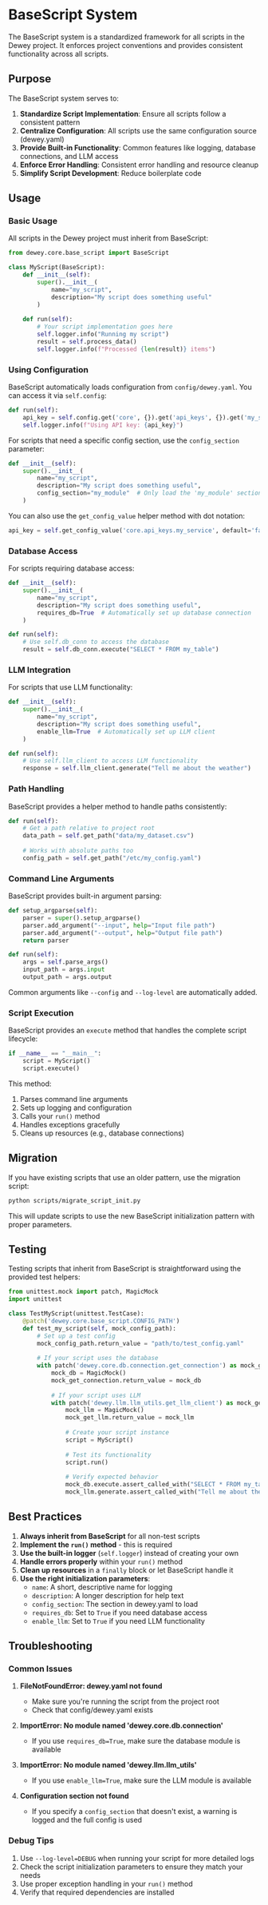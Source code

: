 # BaseScript System

The BaseScript system is a standardized framework for all scripts in the Dewey project. It enforces project conventions and provides consistent functionality across all scripts.

## Purpose

The BaseScript system serves to:

1. **Standardize Script Implementation**: Ensure all scripts follow a consistent pattern
2. **Centralize Configuration**: All scripts use the same configuration source (dewey.yaml)
3. **Provide Built-in Functionality**: Common features like logging, database connections, and LLM access
4. **Enforce Error Handling**: Consistent error handling and resource cleanup
5. **Simplify Script Development**: Reduce boilerplate code

## Usage

### Basic Usage

All scripts in the Dewey project must inherit from BaseScript:

```python
from dewey.core.base_script import BaseScript

class MyScript(BaseScript):
    def __init__(self):
        super().__init__(
            name="my_script",
            description="My script does something useful"
        )
    
    def run(self):
        # Your script implementation goes here
        self.logger.info("Running my script")
        result = self.process_data()
        self.logger.info(f"Processed {len(result)} items")
```

### Using Configuration

BaseScript automatically loads configuration from `config/dewey.yaml`. You can access it via `self.config`:

```python
def run(self):
    api_key = self.config.get('core', {}).get('api_keys', {}).get('my_service')
    self.logger.info(f"Using API key: {api_key}")
```

For scripts that need a specific config section, use the `config_section` parameter:

```python
def __init__(self):
    super().__init__(
        name="my_script",
        description="My script does something useful",
        config_section="my_module"  # Only load the 'my_module' section from dewey.yaml
    )
```

You can also use the `get_config_value` helper method with dot notation:

```python
api_key = self.get_config_value('core.api_keys.my_service', default='fallback_key')
```

### Database Access

For scripts requiring database access:

```python
def __init__(self):
    super().__init__(
        name="my_script",
        description="My script does something useful",
        requires_db=True  # Automatically set up database connection
    )

def run(self):
    # Use self.db_conn to access the database
    result = self.db_conn.execute("SELECT * FROM my_table")
```

### LLM Integration

For scripts that use LLM functionality:

```python
def __init__(self):
    super().__init__(
        name="my_script",
        description="My script does something useful",
        enable_llm=True  # Automatically set up LLM client
    )

def run(self):
    # Use self.llm_client to access LLM functionality
    response = self.llm_client.generate("Tell me about the weather")
```

### Path Handling

BaseScript provides a helper method to handle paths consistently:

```python
def run(self):
    # Get a path relative to project root
    data_path = self.get_path("data/my_dataset.csv")
    
    # Works with absolute paths too
    config_path = self.get_path("/etc/my_config.yaml")
```

### Command Line Arguments

BaseScript provides built-in argument parsing:

```python
def setup_argparse(self):
    parser = super().setup_argparse()
    parser.add_argument("--input", help="Input file path")
    parser.add_argument("--output", help="Output file path")
    return parser

def run(self):
    args = self.parse_args()
    input_path = args.input
    output_path = args.output
```

Common arguments like `--config` and `--log-level` are automatically added.

### Script Execution

BaseScript provides an `execute` method that handles the complete script lifecycle:

```python
if __name__ == "__main__":
    script = MyScript()
    script.execute()
```

This method:
1. Parses command line arguments
2. Sets up logging and configuration
3. Calls your `run()` method
4. Handles exceptions gracefully
5. Cleans up resources (e.g., database connections)

## Migration

If you have existing scripts that use an older pattern, use the migration script:

```bash
python scripts/migrate_script_init.py
```

This will update scripts to use the new BaseScript initialization pattern with proper parameters.

## Testing

Testing scripts that inherit from BaseScript is straightforward using the provided test helpers:

```python
from unittest.mock import patch, MagicMock
import unittest

class TestMyScript(unittest.TestCase):
    @patch('dewey.core.base_script.CONFIG_PATH')
    def test_my_script(self, mock_config_path):
        # Set up a test config
        mock_config_path.return_value = "path/to/test_config.yaml"
        
        # If your script uses the database
        with patch('dewey.core.db.connection.get_connection') as mock_get_connection:
            mock_db = MagicMock()
            mock_get_connection.return_value = mock_db
            
            # If your script uses LLM
            with patch('dewey.llm.llm_utils.get_llm_client') as mock_get_llm:
                mock_llm = MagicMock()
                mock_get_llm.return_value = mock_llm
                
                # Create your script instance
                script = MyScript()
                
                # Test its functionality
                script.run()
                
                # Verify expected behavior
                mock_db.execute.assert_called_with("SELECT * FROM my_table")
                mock_llm.generate.assert_called_with("Tell me about the weather")
```

## Best Practices

1. **Always inherit from BaseScript** for all non-test scripts
2. **Implement the `run()` method** - this is required
3. **Use the built-in logger** (`self.logger`) instead of creating your own
4. **Handle errors properly** within your `run()` method
5. **Clean up resources** in a `finally` block or let BaseScript handle it
6. **Use the right initialization parameters**:
   - `name`: A short, descriptive name for logging
   - `description`: A longer description for help text
   - `config_section`: The section in dewey.yaml to load
   - `requires_db`: Set to `True` if you need database access
   - `enable_llm`: Set to `True` if you need LLM functionality

## Troubleshooting

### Common Issues

1. **FileNotFoundError: dewey.yaml not found**
   - Make sure you're running the script from the project root
   - Check that config/dewey.yaml exists

2. **ImportError: No module named 'dewey.core.db.connection'**
   - If you use `requires_db=True`, make sure the database module is available

3. **ImportError: No module named 'dewey.llm.llm_utils'**
   - If you use `enable_llm=True`, make sure the LLM module is available

4. **Configuration section not found**
   - If you specify a `config_section` that doesn't exist, a warning is logged and the full config is used

### Debug Tips

1. Use `--log-level=DEBUG` when running your script for more detailed logs
2. Check the script initialization parameters to ensure they match your needs
3. Use proper exception handling in your `run()` method
4. Verify that required dependencies are installed 